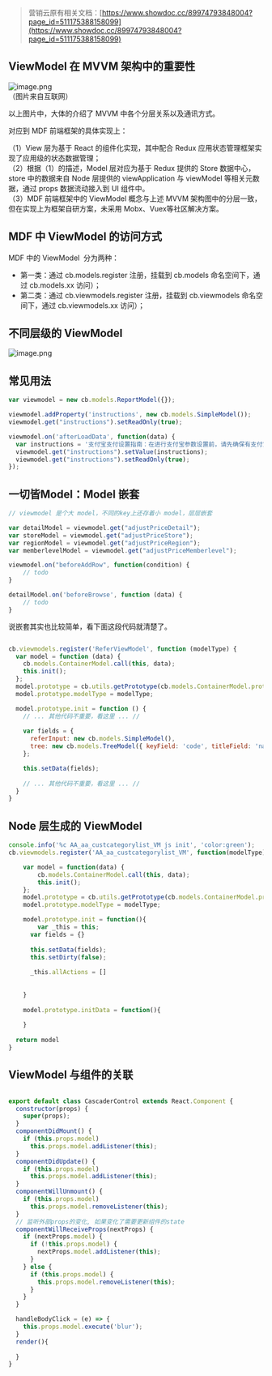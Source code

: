 > 营销云原有相关文档：[https://www.showdoc.cc/89974793848004?page_id=511175388158099](https://www.showdoc.cc/89974793848004?page_id=511175388158099)


<a name="9WZpi"></a>
## ViewModel 在 MVVM 架构中的重要性

![image.png](http://design.yonyoucloud.com/static/yuque/0/2019/png/85184/1557127346210-35587b49-449a-43e2-94c4-6ddbeb47b80b.png#align=left&display=inline&height=251&name=image.png&originHeight=251&originWidth=690&size=89088&status=done&width=690)<br />（图片来自互联网）

以上图片中，大体的介绍了 MVVM 中各个分层关系以及通讯方式。

对应到 MDF 前端框架的具体实现上：

（1）View 层为基于 React 的组件化实现，其中配合 Redux 应用状态管理框架实现了应用级的状态数据管理；<br />（2）根据（1）的描述，Model 层对应为基于 Redux 提供的 Store 数据中心，store 中的数据来自 Node 层提供的 viewApplication 与 viewModel 等相关元数据，通过 props 数据流动接入到 UI 组件中。<br />（3）MDF 前端框架中的 ViewModel 概念与上述 MVVM 架构图中的分层一致，但在实现上为框架自研方案，未采用 Mobx、Vuex等社区解决方案。


<a name="HEkWy"></a>
## MDF 中 ViewModel 的访问方式

MDF 中的 ViewModel  分为两种：

- 第一类：通过 cb.models.register 注册，挂载到 cb.models 命名空间下，通过 cb.models.xx 访问）；
- 第二类：通过 cb.viewmodels.register 注册，挂载到 cb.viewmodels 命名空间下，通过 cb.viewmodels.xx 访问）；


<a name="NYUnU"></a>
## 不同层级的 ViewModel 

![image.png](http://design.yonyoucloud.com/static/yuque/0/2019/png/85184/1557293984717-c7f2fd38-fd80-49f8-b681-773c051ca5b5.png#align=left&display=inline&height=906&name=image.png&originHeight=1812&originWidth=2972&size=674165&status=done&width=1486)

<a name="8DjIe"></a>
## 常见用法

```javascript
var viewmodel = new cb.models.ReportModel({});

viewmodel.addProperty('instructions', new cb.models.SimpleModel());
viewmodel.get("instructions").setReadOnly(true);

viewmodel.on('afterLoadData', function(data) {
  var instructions = '支付宝支付设置指南：在进行支付宝参数设置前，请先确保有支付宝支付能力。详情可登录支付宝官方网站，查看各支付场景的接入指南。https://mrchportalweb.alipay.com/settling/selfhelp/accessGuide.htm  查看方式：支付宝接入成功后，登录支付宝，点击PID和公钥管理--开放平台密钥查询APPID，点击mapi网关产品密钥“查询PID、key”；PID为合作伙伴身份以2088开头的16位纯数字，KEY为安全校验码可以通过手机短信验证或输入您的账户支付密码进行查询；';
  viewmodel.get("instructions").setValue(instructions);
  viewmodel.get("instructions").setReadOnly(true);
});
```

<a name="LYopF"></a>
## 一切皆Model：Model 嵌套

```javascript
// viewmodel 是个大 model，不同的key上还存着小 model，层层嵌套

var detailModel = viewmodel.get("adjustPriceDetail");
var storeModel = viewmodel.get("adjustPriceStore");
var regionModel = viewmodel.get("adjustPriceRegion");
var memberlevelModel = viewmodel.get("adjustPriceMemberlevel");

viewmodel.on("beforeAddRow", function(condition) {
	// todo
}

detailModel.on('beforeBrowse', function (data) {
	// todo
}
```

说嵌套其实也比较简单，看下面这段代码就清楚了。

```javascript

cb.viewmodels.register('ReferViewModel', function (modelType) {
  var model = function (data) {
    cb.models.ContainerModel.call(this, data);
    this.init();
  };
  model.prototype = cb.utils.getPrototype(cb.models.ContainerModel.prototype);
  model.prototype.modelType = modelType;

  model.prototype.init = function () {
    // ... 其他代码不重要，看这里 ... //
    
    var fields = {
      referInput: new cb.models.SimpleModel(),
      tree: new cb.models.TreeModel({ keyField: 'code', titleField: 'name', multiple: this.getParams().multiple }),
    };

    this.setData(fields);
    
    // ... 其他代码不重要，看这里 ... //
  }
}


```

<a name="Wdkuk"></a>
## Node 层生成的 ViewModel

```javascript
console.info('%c AA_aa_custcategorylist_VM js init', 'color:green');
cb.viewmodels.register('AA_aa_custcategorylist_VM', function(modelType) {

    var model = function(data) {
        cb.models.ContainerModel.call(this, data);
        this.init();
    };
    model.prototype = cb.utils.getPrototype(cb.models.ContainerModel.prototype);
    model.prototype.modelType = modelType;

  	model.prototype.init = function(){
    	var _this = this;
      var fields = {}
      
      this.setData(fields);
      this.setDirty(false);
			
      _this.allActions = []
      
      
    }
  
  	model.prototype.initData = function(){
    
    }
  
  return model
}
```

<a name="k4gaD"></a>
## ViewModel 与组件的关联


```javascript

export default class CascaderControl extends React.Component {
  constructor(props) {
    super(props);
  }
  componentDidMount() {
    if (this.props.model)
      this.props.model.addListener(this);
  }
  componentDidUpdate() {
    if (this.props.model)
      this.props.model.addListener(this);
  }
  componentWillUnmount() {
    if (this.props.model)
      this.props.model.removeListener(this);
  }
  // 监听外部props的变化, 如果变化了需要更新组件的state
  componentWillReceiveProps(nextProps) {
    if (nextProps.model) {
      if (!this.props.model) {
        nextProps.model.addListener(this);
      }
    } else {
      if (this.props.model) {
        this.props.model.removeListener(this);
      }
    }
  }

  handleBodyClick = (e) => {
    this.props.model.execute('blur');
  }
  render(){
  
  }
}
```